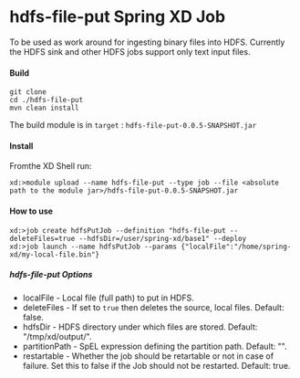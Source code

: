 # hdfs-file-put Spring XD Job 

To be used as work around for ingesting binary files into HDFS. Currently the HDFS sink and other HDFS jobs support only text input files.

#### Build
```
git clone 
cd ./hdfs-file-put
mvn clean install
```
The build module is in `target` : `hdfs-file-put-0.0.5-SNAPSHOT.jar`

#### Install
Fromthe XD Shell run:
```
xd:>module upload --name hdfs-file-put --type job --file <absolute path to the module jar>/hdfs-file-put-0.0.5-SNAPSHOT.jar
```

#### How to use
```
xd:>job create hdfsPutJob --definition "hdfs-file-put --deleteFiles=true --hdfsDir=/user/spring-xd/base1" --deploy
xd:>job launch --name hdfsPutJob --params {"localFile":"/home/spring-xd/my-local-file.bin"}
```

##### hdfs-file-put Options
* localFile - Local file (full path) to put in HDFS.
* deleteFiles - If set to `true` then deletes the source, local files. Default: false.
* hdfsDir - HDFS directory under which files are stored. Default: "/tmp/xd/output/".
* partitionPath - SpEL expression defining the partition path. Default: "".
* restartable - Whether the job should be retartable or not in case of failure. Set this to false if the Job should not be restarted. Default: true.




